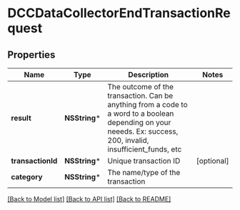 # DCCDataCollectorEndTransactionRequest

## Properties
Name | Type | Description | Notes
------------ | ------------- | ------------- | -------------
**result** | **NSString*** | The outcome of the transaction. Can be anything from a code to a word to a boolean depending on your neeeds. Ex: success, 200, invalid, insufficient_funds, etc | 
**transactionId** | **NSString*** | Unique transaction ID | [optional] 
**category** | **NSString*** | The name/type of the transaction | 

[[Back to Model list]](../README.md#documentation-for-models) [[Back to API list]](../README.md#documentation-for-api-endpoints) [[Back to README]](../README.md)


